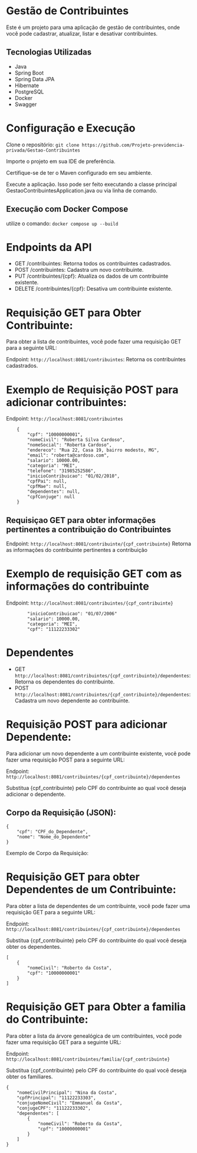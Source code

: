# Gestão de Contribuintes
Este é um projeto para uma aplicação de gestão de contribuintes, onde você pode cadastrar, atualizar, listar e desativar contribuintes.

## Tecnologias Utilizadas

- Java
- Spring Boot
- Spring Data JPA
- Hibernate
- PostgreSQL
- Docker
- Swagger

# Configuração e Execução

Clone o repositório: ``` git clone https://github.com/Projeto-previdencia-privada/Gestao-Contribuintes ```

Importe o projeto em sua IDE de preferência.

Certifique-se de ter o Maven configurado em seu ambiente.

Execute a aplicação. Isso pode ser feito executando a classe principal GestaoContribuintesApplication.java ou via linha de comando.

## Execução com Docker Compose
 utilize o comando: ```docker compose up --build```

# Endpoints da API

- GET /contribuintes: Retorna todos os contribuintes cadastrados.
- POST /contribuintes: Cadastra um novo contribuinte.
- PUT /contribuintes/{cpf}: Atualiza os dados de um contribuinte existente.
- DELETE /contribuintes/{cpf}: Desativa um contribuinte existente.

# Requisição GET para Obter Contribuinte:
Para obter a lista de contribuintes, você pode fazer uma requisição GET para a seguinte URL:

Endpoint: ```http://localhost:8081/contribuintes```: Retorna os contribuintes cadastrados.

# Exemplo de Requisição POST para adicionar contribuintes:

Endpoint: ```http://localhost:8081/contribuintes```

```
    {
        "cpf": "10000000001",
        "nomeCivil": "Roberta Silva Cardoso",
        "nomeSocial": "Roberta Cardoso",
        "endereco": "Rua 22, Casa 19, bairro modesto, MG",
        "email": "roberta@cardoso.com",
        "salario": 10000.00,
        "categoria": "MEI",
        "telefone": "31985252586",
        "inicioContribuicao": "01/02/2010",
        "cpfPai": null,
        "cpfMae": null,
        "dependentes": null,
        "cpfConjuge": null
    }
```

## Requisiçao GET para obter informações pertinentes a contribuição do Contribuintes

Endpoint: ```http://localhost:8081/contribuinte/{cpf_contribuinte}```
Retorna as informações do contribuinte pertinentes a contribuição

# Exemplo de requisição GET com as informações do contribuinte

Endpoint: ```http://localhost:8081/contribuintes/{cpf_contribuinte}```

```
        "inicioContribuicao": "01/07/2006"
        "salario": 10000.00,
        "categoria": "MEI",
        "cpf": "11122233302"
```

# Dependentes

- GET ```http://localhost:8081/contribuintes/{cpf_contribuinte}/dependentes```: Retorna os dependentes do contribuinte.
- POST ```http://localhost:8081/contribuintes/{cpf_contribuinte}/dependentes```: Cadastra um novo dependente ao contribuinte.

# Requisição POST para adicionar Dependente:
Para adicionar um novo dependente a um contribuinte existente, você pode fazer uma requisição POST para a seguinte URL:

Endpoint: ```http://localhost:8081/contribuintes/{cpf_contribuinte}/dependentes```

Substitua {cpf_contribuinte} pelo CPF do contribuinte ao qual você deseja adicionar o dependente.

## Corpo da Requisição (JSON):
```
{
    "cpf": "CPF_do_Dependente",
    "nome": "Nome_do_Dependente"
}
```

Exemplo de Corpo da Requisição:

# Requisição GET para obter Dependentes de um Contribuinte:
Para obter a lista de dependentes de um contribuinte, você pode fazer uma requisição GET para a seguinte URL:

Endpoint: ```http://localhost:8081/contribuintes/{cpf_contribuinte}/dependentes```

Substitua {cpf_contribuinte} pelo CPF do contribuinte do qual você deseja obter os dependentes.

```
[
    {
        "nomeCivil": "Roberto da Costa",
        "cpf": "10000000001"
    }
]
```

# Requisição GET para Obter a familia do Contribuinte:
Para obter a lista da árvore genealógica de um contribuintes, você pode fazer uma requisição GET para a seguinte URL:

Endpoint: ```http://localhost:8081/contribuintes/familia/{cpf_contribuinte}```

Substitua {cpf_contribuinte} pelo CPF do contribuinte do qual você deseja obter os familiares.

```
{
    "nomeCivilPrincipal": "Nina da Costa",
    "cpfPrincipal": "11122233303",
    "conjugeNomeCivil": "Emmanuel da Costa",
    "conjugeCPF": "11122233302",
    "dependentes": [
        {
            "nomeCivil": "Roberto da Costa",
            "cpf": "10000000001"
        }
    ]
}

```